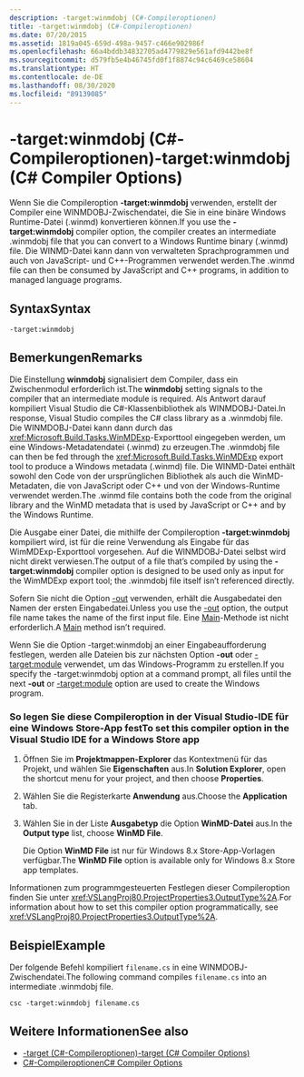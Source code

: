 ```yaml
---
description: -target:winmdobj (C#-Compileroptionen)
title: -target:winmdobj (C#-Compileroptionen)
ms.date: 07/20/2015
ms.assetid: 1819a045-659d-498a-9457-c466e902986f
ms.openlocfilehash: 66a4bddb34832705ad4779829e561afd9442be8f
ms.sourcegitcommit: d579fb5e4b46745fd0f1f8874c94c6469ce58604
ms.translationtype: HT
ms.contentlocale: de-DE
ms.lasthandoff: 08/30/2020
ms.locfileid: "89139085"
---
```

# <a name="-targetwinmdobj-c-compiler-options"></a><span data-ttu-id="3e461-103">-target:winmdobj (C#-Compileroptionen)</span><span class="sxs-lookup"><span data-stu-id="3e461-103">-target:winmdobj (C# Compiler Options)</span></span>
<span data-ttu-id="3e461-104">Wenn Sie die Compileroption **-target:winmdobj** verwenden, erstellt der Compiler eine WINMDOBJ-Zwischendatei, die Sie in eine binäre Windows Runtime-Datei (.winmd) konvertieren können.</span><span class="sxs-lookup"><span data-stu-id="3e461-104">If you use the **-target:winmdobj** compiler option, the compiler creates an intermediate .winmdobj file that you can convert to a Windows Runtime binary (.winmd) file.</span></span> <span data-ttu-id="3e461-105">Die WINMD-Datei kann dann von verwalteten Sprachprogrammen und auch von JavaScript- und C++-Programmen verwendet werden.</span><span class="sxs-lookup"><span data-stu-id="3e461-105">The .winmd file can then be consumed by JavaScript and C++ programs, in addition to managed language programs.</span></span>  
  
## <a name="syntax"></a><span data-ttu-id="3e461-106">Syntax</span><span class="sxs-lookup"><span data-stu-id="3e461-106">Syntax</span></span>  
  
```console  
-target:winmdobj  
```  
  
## <a name="remarks"></a><span data-ttu-id="3e461-107">Bemerkungen</span><span class="sxs-lookup"><span data-stu-id="3e461-107">Remarks</span></span>  
 <span data-ttu-id="3e461-108">Die Einstellung **winmdobj** signalisiert dem Compiler, dass ein Zwischenmodul erforderlich ist.</span><span class="sxs-lookup"><span data-stu-id="3e461-108">The **winmdobj** setting signals to the compiler that an intermediate module is required.</span></span> <span data-ttu-id="3e461-109">Als Antwort darauf kompiliert Visual Studio die C#-Klassenbibliothek als WINMDOBJ-Datei.</span><span class="sxs-lookup"><span data-stu-id="3e461-109">In response, Visual Studio compiles the C# class library as a .winmdobj file.</span></span> <span data-ttu-id="3e461-110">Die WINMDOBJ-Datei kann dann durch das <xref:Microsoft.Build.Tasks.WinMDExp>-Exporttool eingegeben werden, um eine Windows-Metadatendatei (.winmd) zu erzeugen.</span><span class="sxs-lookup"><span data-stu-id="3e461-110">The .winmdobj file can then be fed through the <xref:Microsoft.Build.Tasks.WinMDExp> export tool to produce a Windows metadata (.winmd) file.</span></span> <span data-ttu-id="3e461-111">Die WINMD-Datei enthält sowohl den Code von der ursprünglichen Bibliothek als auch die WinMD-Metadaten, die von JavaScript oder C++ und von der Windows-Runtime verwendet werden.</span><span class="sxs-lookup"><span data-stu-id="3e461-111">The .winmd file contains both the code from the original library and the WinMD metadata that is used by JavaScript or C++ and by the Windows Runtime.</span></span>  
  
 <span data-ttu-id="3e461-112">Die Ausgabe einer Datei, die mithilfe der Compileroption **-target:winmdobj** kompiliert wird, ist für die reine Verwendung als Eingabe für das WimMDExp-Exporttool vorgesehen. Auf die WINMDOBJ-Datei selbst wird nicht direkt verwiesen.</span><span class="sxs-lookup"><span data-stu-id="3e461-112">The output of a file that’s compiled by using the **-target:winmdobj** compiler option is designed to be used only as input for the WimMDExp export tool; the .winmdobj file itself isn’t referenced directly.</span></span>  
  
 <span data-ttu-id="3e461-113">Sofern Sie nicht die Option [-out](./out-compiler-option.md) verwenden, erhält die Ausgabedatei den Namen der ersten Eingabedatei.</span><span class="sxs-lookup"><span data-stu-id="3e461-113">Unless you use the [-out](./out-compiler-option.md) option, the output file name takes the name of the first input file.</span></span> <span data-ttu-id="3e461-114">Eine [Main](../../programming-guide/main-and-command-args/index.md)-Methode ist nicht erforderlich.</span><span class="sxs-lookup"><span data-stu-id="3e461-114">A [Main](../../programming-guide/main-and-command-args/index.md) method isn’t required.</span></span>  
  
 <span data-ttu-id="3e461-115">Wenn Sie die Option -target:winmdobj an einer Eingabeaufforderung festlegen, werden alle Dateien bis zur nächsten Option **-out** oder [-target:module](./target-module-compiler-option.md) verwendet, um das Windows-Programm zu erstellen.</span><span class="sxs-lookup"><span data-stu-id="3e461-115">If you specify the -target:winmdobj option at a command prompt, all files until the next **-out** or [-target:module](./target-module-compiler-option.md) option are used to create the Windows program.</span></span>  
  
### <a name="to-set-this-compiler-option-in-the-visual-studio-ide-for-a-windows-store-app"></a><span data-ttu-id="3e461-116">So legen Sie diese Compileroption in der Visual Studio-IDE für eine Windows Store-App fest</span><span class="sxs-lookup"><span data-stu-id="3e461-116">To set this compiler option in the Visual Studio IDE for a Windows Store app</span></span>  
  
1. <span data-ttu-id="3e461-117">Öffnen Sie im **Projektmappen-Explorer** das Kontextmenü für das Projekt, und wählen Sie **Eigenschaften** aus.</span><span class="sxs-lookup"><span data-stu-id="3e461-117">In **Solution Explorer**, open the shortcut menu for your project, and then choose **Properties**.</span></span>  
  
2. <span data-ttu-id="3e461-118">Wählen Sie die Registerkarte **Anwendung** aus.</span><span class="sxs-lookup"><span data-stu-id="3e461-118">Choose the **Application** tab.</span></span>  
  
3. <span data-ttu-id="3e461-119">Wählen Sie in der Liste **Ausgabetyp** die Option **WinMD-Datei** aus.</span><span class="sxs-lookup"><span data-stu-id="3e461-119">In the **Output type** list, choose **WinMD File**.</span></span>  
  
     <span data-ttu-id="3e461-120">Die Option **WinMD File** ist nur für Windows 8.x Store-App-Vorlagen verfügbar.</span><span class="sxs-lookup"><span data-stu-id="3e461-120">The **WinMD File** option is available only for Windows 8.x Store app templates.</span></span>  
  
 <span data-ttu-id="3e461-121">Informationen zum programmgesteuerten Festlegen dieser Compileroption finden Sie unter <xref:VSLangProj80.ProjectProperties3.OutputType%2A>.</span><span class="sxs-lookup"><span data-stu-id="3e461-121">For information about how to set this compiler option programmatically, see <xref:VSLangProj80.ProjectProperties3.OutputType%2A>.</span></span>  
  
## <a name="example"></a><span data-ttu-id="3e461-122">Beispiel</span><span class="sxs-lookup"><span data-stu-id="3e461-122">Example</span></span>  
 <span data-ttu-id="3e461-123">Der folgende Befehl kompiliert `filename.cs` in eine WINMDOBJ-Zwischendatei.</span><span class="sxs-lookup"><span data-stu-id="3e461-123">The following command compiles `filename.cs` into an intermediate .winmdobj file.</span></span>  
  
```console  
csc -target:winmdobj filename.cs  
```  
  
## <a name="see-also"></a><span data-ttu-id="3e461-124">Weitere Informationen</span><span class="sxs-lookup"><span data-stu-id="3e461-124">See also</span></span>

- [<span data-ttu-id="3e461-125">-target (C#-Compileroptionen)</span><span class="sxs-lookup"><span data-stu-id="3e461-125">-target (C# Compiler Options)</span></span>](./target-compiler-option.md)
- [<span data-ttu-id="3e461-126">C#-Compileroptionen</span><span class="sxs-lookup"><span data-stu-id="3e461-126">C# Compiler Options</span></span>](./index.md)
